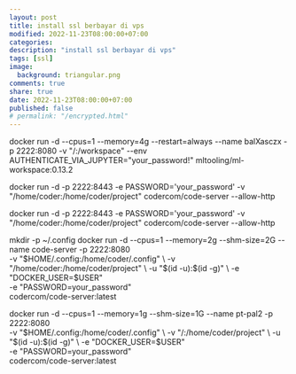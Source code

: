 ```yaml
---
layout: post
title: install ssl berbayar di vps
modified: 2022-11-23T08:00:00+07:00
categories:
description: "install ssl berbayar di vps"
tags: [ssl]
image:
  background: triangular.png
comments: true
share: true
date: 2022-11-23T08:00:00+07:00
published: false
# permalink: "/encrypted.html"
---
```


docker run -d --cpus=1 --memory=4g --restart=always --name balXasczx -p 2222:8080 -v "/:/workspace" --env AUTHENTICATE_VIA_JUPYTER="your_password!" mltooling/ml-workspace:0.13.2

docker run -d -p 2222:8443 -e PASSWORD='your_password' -v "/home/coder:/home/coder/project" codercom/code-server --allow-http

docker run -d -p 2222:8443 -e PASSWORD='your_password' -v "/home/coder:/home/coder/project" codercom/code-server --allow-http

mkdir -p ~/.config
docker run -d --cpus=1 --memory=2g --shm-size=2G --name code-server -p 2222:8080 \
  -v "$HOME/.config:/home/coder/.config" \
  -v "/home/coder:/home/coder/project" \
  -u "$(id -u):$(id -g)" \
  -e "DOCKER_USER=$USER" \
  -e "PASSWORD=your_password" \
  codercom/code-server:latest


  docker run -d --cpus=1 --memory=1g --shm-size=1G --name pt-pal2 -p 2222:8080 \
  -v "$HOME/.config:/home/coder/.config" \
  -v "/:/home/coder/project" \
  -u "$(id -u):$(id -g)" \
  -e "DOCKER_USER=$USER" \
  -e "PASSWORD=your_password" \
  codercom/code-server:latest


